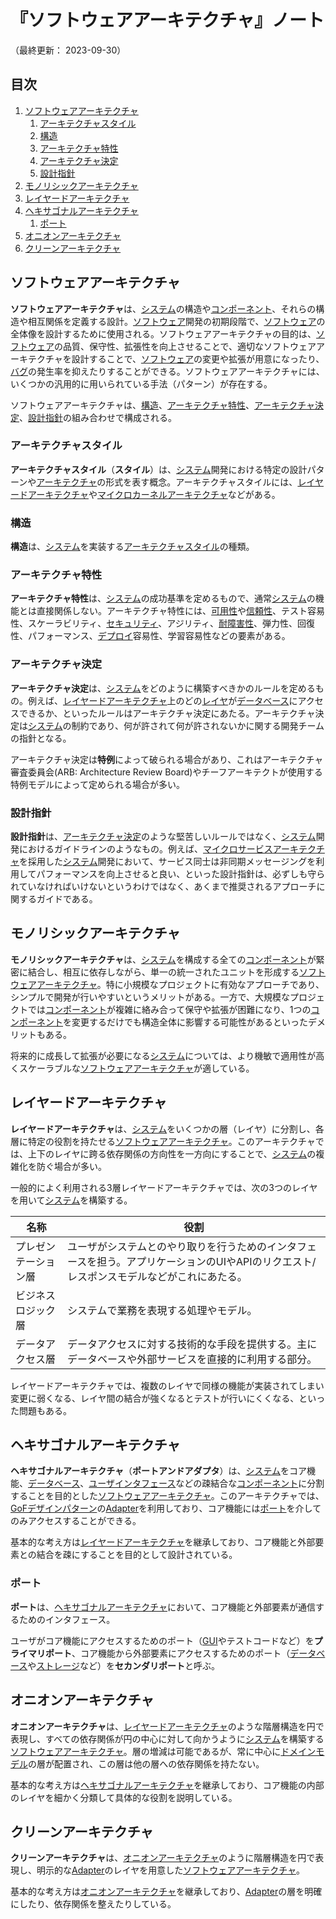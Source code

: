 # 『ソフトウェアアーキテクチャ』ノート

（最終更新： 2023-09-30）


## 目次

1. [ソフトウェアアーキテクチャ](#ソフトウェアアーキテクチャ)
	1. [アーキテクチャスタイル](#アーキテクチャスタイル)
	1. [構造](#構造)
	1. [アーキテクチャ特性](#アーキテクチャ特性)
	1. [アーキテクチャ決定](#アーキテクチャ決定)
	1. [設計指針](#設計指針)
1. [モノリシックアーキテクチャ](#モノリシックアーキテクチャ)
1. [レイヤードアーキテクチャ](#レイヤードアーキテクチャ)
1. [ヘキサゴナルアーキテクチャ](#ヘキサゴナルアーキテクチャ)
	1. [ポート](#ポート)
1. [オニオンアーキテクチャ](#オニオンアーキテクチャ)
1. [クリーンアーキテクチャ](#クリーンアーキテクチャ)


## ソフトウェアアーキテクチャ

**ソフトウェアアーキテクチャ**は、[システム](../../../../system/_/chapters/system.md#システム)の構造や[コンポーネント](../../../../computer/software/_/chapters/package.md#コンポーネント)、それらの構造や相互関係を定義する設計。[ソフトウェア](../../../../computer/software/_/chapters/software.md#ソフトウェア)開発の初期段階で、[ソフトウェア](../../../../computer/software/_/chapters/software.md#ソフトウェア)の全体像を設計するために使用される。ソフトウェアアーキテクチャの目的は、[ソフトウェア](../../../../computer/software/_/chapters/software.md#ソフトウェア)の品質、保守性、拡張性を向上させることで、適切なソフトウェアアーキテクチャを設計することで、[ソフトウェア](../../../../computer/software/_/chapters/software.md#ソフトウェア)の変更や拡張が用意になったり、[バグ](../../../../programming/_/chapters/programming.md#バグ)の発生率を抑えたりすることができる。ソフトウェアアーキテクチャには、いくつかの汎用的に用いられている手法（パターン）が存在する。

ソフトウェアアーキテクチャは、[構造](#構造)、[アーキテクチャ特性](#アーキテクチャ特性)、[アーキテクチャ決定](#アーキテクチャ決定)、[設計指針](#設計指針)の組み合わせで構成される。

### アーキテクチャスタイル

**アーキテクチャスタイル**（**スタイル**）は、[システム](../../../../system/_/chapters/system.md#システム)開発における特定の設計パターンや[アーキテクチャ](#ソフトウェアアーキテクチャ)の形式を表す概念。アーキテクチャスタイルには、[レイヤードアーキテクチャ](#レイヤードアーキテクチャ)や[マイクロカーネルアーキテクチャ](#マイクロカーネルアーキテクチャ)などがある。

### 構造

**構造**は、[システム](../../../../system/_/chapters/system.md#システム)を実装する[アーキテクチャスタイル](#アーキテクチャスタイル)の種類。

### アーキテクチャ特性

**アーキテクチャ特性**は、[システム](../../../../system/_/chapters/system.md#システム)の成功基準を定めるもので、通常[システム](../../../../system/_/chapters/system.md#システム)の機能とは直接関係しない。アーキテクチャ特性には、[可用性](../../../../system/_/chapters/system_performance_evaluation.md#可用性)や[信頼性](../../../../system/_/chapters/system_performance_evaluation.md#信頼性)、テスト容易性、スケーラビリティ、[セキュリティ](../../../../system/security/_/chapters/security.md#セキュリティ)、アジリティ、[耐障害性](../../../../system/_/chapters/reliability_design.md#フォールトトレランス)、弾力性、回復性、パフォーマンス、[デプロイ](../../../management/_/chapters/deployment_strategy.md#デプロイ)容易性、学習容易性などの要素がある。

### アーキテクチャ決定

**アーキテクチャ決定**は、[システム](../../../../system/_/chapters/system.md#システム)をどのように構築すべきかのルールを定めるもの。例えば、[レイヤードアーキテクチャ](#レイヤードアーキテクチャ)上のどの[レイヤ](#レイヤードアーキテクチャ)が[データベース](../../../database/_/chapters/database.md#データベース)にアクセスできるか、といったルールはアーキテクチャ決定にあたる。アーキテクチャ決定は[システム](../../../../system/_/chapters/system.md#システム)の制約であり、何が許されて何が許されないかに関する開発チームの指針となる。

アーキテクチャ決定は**特例**によって破られる場合があり、これはアーキテクチャ審査委員会(ARB: Architecture Review Board)やチーフアーキテクトが使用する特例モデルによって定められる場合が多い。

### 設計指針

**設計指針**は、[アーキテクチャ決定](#アーキテクチャ決定)のような堅苦しいルールではなく、[システム](../../../../system/_/chapters/system.md#システム)開発におけるガイドラインのようなもの。例えば、[マイクロサービスアーキテクチャ](#マイクロサービスアーキテクチャ)を採用した[システム](../../../../system/_/chapters/system.md#システム)開発において、サービス同士は非同期メッセージングを利用してパフォーマンスを向上させると良い、といった設計指針は、必ずしも守られていなければいけないというわけではなく、あくまで推奨されるアプローチに関するガイドである。


## モノリシックアーキテクチャ

**モノリシックアーキテクチャ**は、[システム](../../../../system/_/chapters/system.md#システム)を構成する全ての[コンポーネント](../../../../computer/software/_/chapters/package.md#コンポーネント)が緊密に結合し、相互に依存しながら、単一の統一されたユニットを形成する[ソフトウェアアーキテクチャ](#ソフトウェアアーキテクチャ)。特に小規模なプロジェクトに有効なアプローチであり、シンプルで開発が行いやすいというメリットがある。一方で、大規模なプロジェクトでは[コンポーネント](../../../../computer/software/_/chapters/package.md#コンポーネント)が複雑に絡み合って保守や拡張が困難になり、1つの[コンポーネント](../../../../computer/software/_/chapters/package.md#コンポーネント)を変更するだけでも構造全体に影響する可能性があるといったデメリットもある。

将来的に成長して拡張が必要になる[システム](../../../../system/_/chapters/system.md#システム)については、より機敏で適用性が高くスケーラブルな[ソフトウェアアーキテクチャ](#ソフトウェアアーキテクチャ)が適している。


## レイヤードアーキテクチャ

**レイヤードアーキテクチャ**は、[システム](../../../../system/_/chapters/system.md#システム)をいくつかの層（レイヤ）に分割し、各層に特定の役割を持たせる[ソフトウェアアーキテクチャ](#ソフトウェアアーキテクチャ)。このアーキテクチャでは、上下のレイヤに跨る依存関係の方向性を一方向にすることで、[システム](../../../../system/_/chapters/system.md#システム)の複雑化を防ぐ場合が多い。

一般的によく利用される3層レイヤードアーキテクチャでは、次の3つのレイヤを用いて[システム](../../../../system/_/chapters/system.md#システム)を構築する。

| 名称                 | 役割                                                                                                                                     |
| -------------------- | ---------------------------------------------------------------------------------------------------------------------------------------- |
| プレゼンテーション層 | ユーザがシステムとのやり取りを行うためのインタフェースを担う。アプリケーションのUIやAPIのリクエスト/レスポンスモデルなどがこれにあたる。 |
| ビジネスロジック層   | システムで業務を表現する処理やモデル。                                                                                                   |
| データアクセス層     | データアクセスに対する技術的な手段を提供する。主にデータベースや外部サービスを直接的に利用する部分。                                     |

レイヤードアーキテクチャでは、複数のレイヤで同様の機能が実装されてしまい変更に弱くなる、レイヤ間の結合が強くなるとテストが行いにくくなる、といった問題もある。


## ヘキサゴナルアーキテクチャ

**ヘキサゴナルアーキテクチャ**（**ポートアンドアダプタ**）は、[システム](../../../../system/_/chapters/system.md#システム)をコア機能、[データベース](../../../database/_/chapters/database.md#データベース)、[ユーザインタフェース](../../../../computer/software/_/chapters/software.md#ui)などの疎結合な[コンポーネント](../../../../computer/software/_/chapters/package.md#コンポーネント)に分割することを目的とした[ソフトウェアアーキテクチャ](#ソフトウェアアーキテクチャ)。このアーキテクチャでは、[GoFデザインパターン](../../../design_pattern/_/chapters/design_pattern.md#gofデザインパターン)の[Adapter](../../../design_pattern/_/chapters/adapter.md#adapterパターン)を利用しており、コア機能には[ポート](#ポート)を介してのみアクセスすることができる。

基本的な考え方は[レイヤードアーキテクチャ](#レイヤードアーキテクチャ)を継承しており、コア機能と外部要素との結合を疎にすることを目的として設計されている。

### ポート

**ポート**は、[ヘキサゴナルアーキテクチャ](#ヘキサゴナルアーキテクチャ)において、コア機能と外部要素が通信するためのインタフェース。

ユーザがコア機能にアクセスするためのポート（[GUI](../../../../computer/software/_/chapters/software.md#gui)やテストコードなど）を**プライマリポート**、コア機能から外部要素にアクセスするためのポート（[データベース](../../../database/_/chapters/database.md#データベース)や[ストレージ](../../../../computer/hardware/_/chapters/hardware.md#記憶装置)など）を**セカンダリポート**と呼ぶ。


## オニオンアーキテクチャ

**オニオンアーキテクチャ**は、[レイヤードアーキテクチャ](#レイヤードアーキテクチャ)のような階層構造を円で表現し、すべての依存関係が円の中心に対して向かうように[システム](../../../../system/_/chapters/system.md#システム)を構築する[ソフトウェアアーキテクチャ](#ソフトウェアアーキテクチャ)。層の増減は可能であるが、常に中心に[ドメインモデル](../../../management/_/chapters/development_method.md#ドメインモデル)の層が配置され、この層は他の層への依存関係を持たない。

基本的な考え方は[ヘキサゴナルアーキテクチャ](#ヘキサゴナルアーキテクチャ)を継承しており、コア機能の内部のレイヤを細かく分類して具体的な役割を説明している。


## クリーンアーキテクチャ

**クリーンアーキテクチャ**は、[オニオンアーキテクチャ](#オニオンアーキテクチャ)のように階層構造を円で表現し、明示的な[Adapter](../../../design_pattern/_/chapters/adapter.md#adapterパターン)のレイヤを用意した[ソフトウェアアーキテクチャ](#ソフトウェアアーキテクチャ)。

基本的な考え方は[オニオンアーキテクチャ](#オニオンアーキテクチャ)を継承しており、[Adapter](../../../design_pattern/_/chapters/adapter.md#adapterパターン)の層を明確にしたり、依存関係を整えたりしている。
